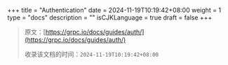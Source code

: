 +++
title = "Authentication"
date = 2024-11-19T10:19:42+08:00
weight = 1
type = "docs"
description = ""
isCJKLanguage = true
draft = false
+++

> 原文：[https://grpc.io/docs/guides/auth/](https://grpc.io/docs/guides/auth/)
>
> 收录该文档的时间：`2024-11-19T10:19:42+08:00`
